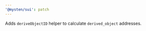 ```yaml
---
'@mysten/sui': patch
---
```


Adds `deriveObjectID` helper to calculate `derived_object` addresses.
